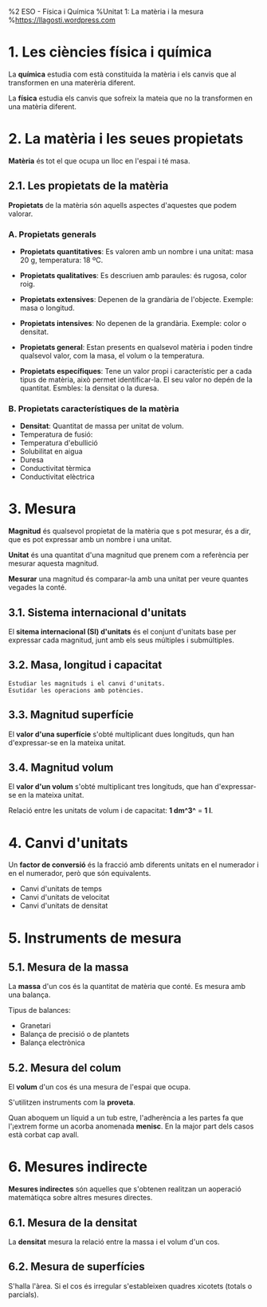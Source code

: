 %2 ESO - Física i Química
%Unitat 1: La matèria i la mesura
%https://llagosti.wordpress.com

# 1. Les ciències física i química

La **química** estudia com està constituida la matèria i els canvis que al transformen en una materèria diferent.

La **física** estudia els canvis que sofreix la mateia que no la transformen en una matèria diferent.

# 2. La matèria i les seues propietats

**Matèria** és tot el que ocupa un lloc en l'espai i té masa.

## 2.1. Les propietats de la matèria

**Propietats** de la matèria són aquells aspectes d'aquestes que podem valorar.

### A. Propietats generals

- **Propietats quantitatives**: Es valoren amb un nombre i una unitat: masa 20 g, temperatura: 18 ºC.
- **Propietats qualitatives**: Es descriuen amb paraules: és rugosa, color roig.

- **Propietats extensives**: Depenen de la grandària de l'objecte. Exemple: masa o longitud.
- **Propietats intensives**: No depenen de la grandària. Exemple: color o densitat.

- **Propietats general**: Estan presents en qualsevol matèria i poden tindre qualsevol valor, com la masa, el volum o la temperatura.
- **Propietats específiques**: Tene un valor propi i característic per a cada tipus de matèria, això permet identificar-la. El seu valor no depén de la quantitat. Esmbles: la densitat o la duresa.


### B. Propietats característiques de la matèria

- **Densitat**: Quantitat de massa per unitat de volum.
- Temperatura de fusió: 
- Temperatura d'ebullició
- Solubilitat en aigua
- Duresa
- Conductivitat tèrmica
- Conductivitat elèctrica

# 3. Mesura

**Magnitud** és qualsevol propietat de la matèria que s pot mesurar, és a dir, que es pot expressar amb un nombre i una unitat.


**Unitat** és una quantitat d'una magnitud que prenem com a referència per mesurar aquesta magnitud.


**Mesurar** una magnitud és comparar-la amb una unitat per veure quantes vegades la conté.


## 3.1. Sistema internacional d'unitats

El **sitema internacional (SI) d'unitats** és el conjunt d'unitats base per expressar cada magnitud, junt amb els seus múltiples i submúltiples.

## 3.2. Masa, longitud i capacitat

    Estudiar les magnituds i el canvi d'unitats.
    Esutidar les operacions amb potències.


## 3.3. Magnitud superfície

El **valor d'una superfície** s'obté multiplicant dues longituds, qun han d'expressar-se en la mateixa unitat.

## 3.4. Magnitud volum

El **valor d'un volum** s'obté multiplicant tres longituds, que han d'expressar-se en la mateixa unitat.

Relació entre les unitats de volum i de capacitat: **1 dm^3^** = **1 l**.

# 4. Canvi d'unitats

Un **factor de conversió** és la fracció amb diferents unitats en el numerador i en el numerador, però que són equivalents.

- Canvi d'unitats de temps
- Canvi d'unitats de velocitat
- Canvi d'unitats de densitat

# 5. Instruments de mesura

## 5.1. Mesura de la massa

La **massa** d'un cos és la quantitat de matèria que conté. Es mesura amb una balança.

Tipus de balances:

- Granetari
- Balança de precisió o de plantets
- Balança electrònica

## 5.2. Mesura del colum

El **volum** d'un cos és una mesura de l'espai que ocupa.

S'utilitzen instruments com la **proveta**.

Quan aboquem un líquid a un tub estre, l'adherència a les partes fa que l'¡extrem forme un acorba anomenada **menisc**. En la major part dels casos està corbat cap avall.

# 6. Mesures indirecte

**Mesures indirectes** són aquelles que s'obtenen realitzan un aoperació matemàtiqca sobre altres mesures directes.

## 6.1. Mesura de la densitat

La **densitat** mesura la relació entre la massa i el volum d'un cos.

## 6.2. Mesura de superfícies

S'halla l'àrea. Si el cos és irregular s'estableixen quadres xicotets (totals o parcials).

